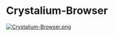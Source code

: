 # Crystalium-Browser
[![Crystalium-Browser.png](https://i.postimg.cc/yY5f27TS/Crystalium-Browser.png)](https://postimg.cc/hfLbdW6S)
